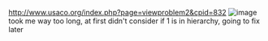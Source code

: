http://www.usaco.org/index.php?page=viewproblem2&cpid=832
![image](https://github.com/froge159/usaco_training/assets/87875402/df75ee20-3d34-4f19-9921-af72e48e8c34)
took me way too long, at first didn't consider if 1 is in hierarchy, going to fix later 
